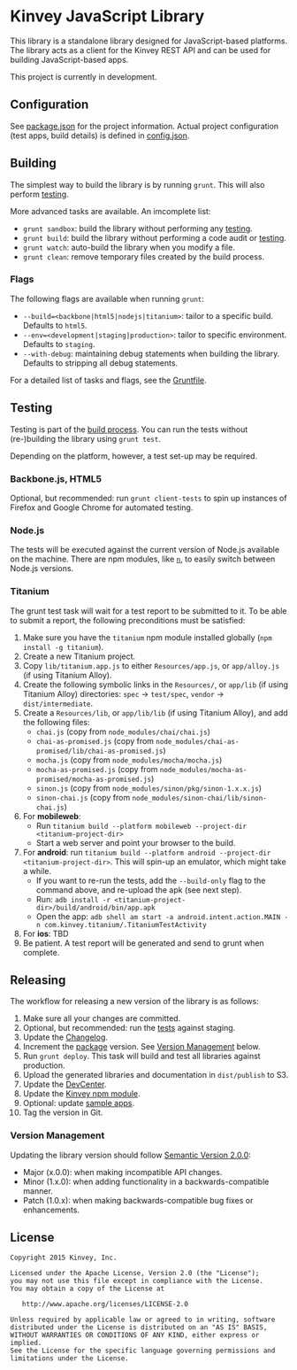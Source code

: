 # Kinvey JavaScript Library

This library is a standalone library designed for JavaScript-based platforms. The library acts as a client for the Kinvey REST API and can be used for building JavaScript-based apps.

This project is currently in development.

## Configuration
See [package.json](package.json) for the project information. Actual project configuration (test apps, build details) is defined in [config.json](config.json).

## Building
The simplest way to build the library is by running `grunt`. This will also perform [testing](#Testing).

More advanced tasks are available. An imcomplete list:

* `grunt sandbox`: build the library without performing any [testing](#Testing).
* `grunt build`: build the library without performing a code audit or [testing](#Testing).
* `grunt watch`: auto-build the library when you modify a file.
* `grunt clean`: remove temporary files created by the build process.

### Flags
The following flags are available when running `grunt`:

* `--build=<backbone|html5|nodejs|titanium>`: tailor to a specific build. Defaults to `html5`.
* `--env=<development|staging|production>`: tailor to specific environment. Defaults to `staging`.
* `--with-debug`: maintaining debug statements when building the library. Defaults to stripping all debug statements.

For a detailed list of tasks and flags, see the [Gruntfile](Gruntfile.js).

## Testing
Testing is part of the [build process](#Building). You can run the tests without (re-)building the library using `grunt test`.

Depending on the platform, however, a test set-up may be required.

### Backbone.js, HTML5
Optional, but recommended: run `grunt client-tests` to spin up instances of Firefox and Google Chrome for automated testing.

### Node.js
The tests will be executed against the current version of Node.js available on the machine. There are npm modules, like [`n`](https://github.com/visionmedia/n), to easily switch between Node.js versions.

### Titanium
The grunt test task will wait for a test report to be submitted to it. To be able to submit a report, the following preconditions must be satisfied:
  1. Make sure you have the `titanium` npm module installed globally (`npm install -g titanium`).
  2. Create a new Titanium project.
  3. Copy `lib/titanium.app.js` to either `Resources/app.js`, or `app/alloy.js` (if using Titanium Alloy).
  4. Create the following symbolic links in the `Resources/`, or `app/lib` (if using Titanium Alloy) directories: `spec` -> `test/spec`, `vendor` -> `dist/intermediate`.
  5. Create a `Resources/lib`, or `app/lib/lib` (if using Titanium Alloy), and add the following files:
      - `chai.js` (copy from `node_modules/chai/chai.js`)
      - `chai-as-promised.js` (copy from `node_modules/chai-as-promised/lib/chai-as-promised.js`)
      - `mocha.js` (copy from `node_modules/mocha/mocha.js`)
      - `mocha-as-promised.js` (copy from `node_modules/mocha-as-promised/mocha-as-promised.js`)
      - `sinon.js` (copy from `node_modules/sinon/pkg/sinon-1.x.x.js`)
      - `sinon-chai.js` (copy from `node_modules/sinon-chai/lib/sinon-chai.js`)
  6. For **mobileweb**:
      - Run `titanium build --platform mobileweb --project-dir <titanium-project-dir>`
      - Start a web server and point your browser to the build.
  7. For **android**: run `titanium build --platform android --project-dir <titanium-project-dir>`. This will spin-up an emulator, which might take a while.
      - If you want to re-run the tests, add the `--build-only` flag to the command above, and re-upload the apk (see next step).
      - Run: `adb install -r <titanium-project-dir>/build/android/bin/app.apk`
      - Open the app: `adb shell am start -a android.intent.action.MAIN -n com.kinvey.titanium/.TitaniumTestActivity`
  8. For **ios**: TBD
  9. Be patient. A test report will be generated and send to grunt when complete.

## Releasing
The workflow for releasing a new version of the library is as follows:

1. Make sure all your changes are committed.
2. Optional, but recommended: run the [tests](#Testing) against staging.
3. Update the [Changelog](CHANGELOG.md).
4. Increment the [package](package.json) version. See [Version Management](#VersionManagement) below.
5. Run `grunt deploy`. This task will build and test all libraries against production.
6. Upload the generated libraries and documentation in `dist/publish` to S3.
7. Update the [DevCenter](https://github.com/Kinvey/devcenter).
8. Update the [Kinvey npm module](https://github.com/Kinvey/kinvey-nodejs).
9. Optional: update [sample apps](https://github.com/KinveyApps).
10. Tag the version in Git.

### Version Management
Updating the library version should follow [Semantic Version 2.0.0](http://semver.org/):

* Major (x.0.0): when making incompatible API changes.
* Minor (1.x.0): when adding functionality in a backwards-compatible manner.
* Patch (1.0.x): when making backwards-compatible bug fixes or enhancements.

## License

    Copyright 2015 Kinvey, Inc.

    Licensed under the Apache License, Version 2.0 (the "License");
    you may not use this file except in compliance with the License.
    You may obtain a copy of the License at

       http://www.apache.org/licenses/LICENSE-2.0

    Unless required by applicable law or agreed to in writing, software
    distributed under the License is distributed on an "AS IS" BASIS,
    WITHOUT WARRANTIES OR CONDITIONS OF ANY KIND, either express or implied.
    See the License for the specific language governing permissions and
    limitations under the License.
